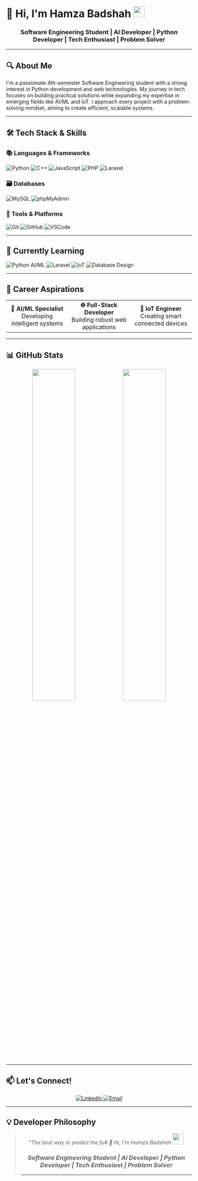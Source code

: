 # 🚀 Hi, I'm Hamza Badshah <img src="https://media.giphy.com/media/hvRJCLFzcasrR4ia7z/giphy.gif" width="30px">

<h3 align="center">
  <strong>Software Engineering Student</strong> | AI Developer | 
  <strong>Python Developer</strong> | 
  <strong>Tech Enthusiast</strong> | 
  <strong>Problem Solver</strong>
</h3>

---

## 🔍 About Me

  I'm a passionate 4th-semester Software Engineering student with a strong interest in Python development and web technologies. My journey in tech focuses on building practical solutions while expanding my expertise in emerging fields like AI/ML and IoT. I approach every project with a problem-solving mindset, aiming to create efficient, scalable systems.
</p>

---

## 🛠️ Tech Stack & Skills

### 📚 Languages & Frameworks
<p>
  <img src="https://img.shields.io/badge/Python-3776AB?style=for-the-badge&logo=python&logoColor=white" alt="Python"/>
  <img src="https://img.shields.io/badge/C++-00599C?style=for-the-badge&logo=c%2B%2B&logoColor=white" alt="C++"/>
  <img src="https://img.shields.io/badge/JavaScript-F7DF1E?style=for-the-badge&logo=javascript&logoColor=black" alt="JavaScript"/>
  <img src="https://img.shields.io/badge/PHP-777BB4?style=for-the-badge&logo=php&logoColor=white" alt="PHP"/>
  <img src="https://img.shields.io/badge/Laravel-FF2D20?style=for-the-badge&logo=laravel&logoColor=white" alt="Laravel"/>
</p>

### 🗃️ Databases
<p>
  <img src="https://img.shields.io/badge/MySQL-4479A1?style=for-the-badge&logo=mysql&logoColor=white" alt="MySQL"/>
  <img src="https://img.shields.io/badge/phpMyAdmin-6C78AF?style=for-the-badge&logo=phpmyadmin&logoColor=white" alt="phpMyAdmin"/>
</p>

### 🔧 Tools & Platforms
<p>
  <img src="https://img.shields.io/badge/Git-F05032?style=for-the-badge&logo=git&logoColor=white" alt="Git"/>
  <img src="https://img.shields.io/badge/GitHub-181717?style=for-the-badge&logo=github&logoColor=white" alt="GitHub"/>
  <img src="https://img.shields.io/badge/VSCode-007ACC?style=for-the-badge&logo=visual-studio-code&logoColor=white" alt="VSCode"/>
</p>

---

## 🌱 Currently Learning
<p>
  <img src="https://img.shields.io/badge/Python_AI/ML-FFD43B?style=flat&logo=python&logoColor=blue" alt="Python AI/ML"/>
  <img src="https://img.shields.io/badge/Laravel-FF2D20?style=flat&logo=laravel&logoColor=white" alt="Laravel"/>
  <img src="https://img.shields.io/badge/IoT-FF6F00?style=flat&logo=arduino&logoColor=white" alt="IoT"/>
  <img src="https://img.shields.io/badge/Database_Design-336791?style=flat&logo=mysql&logoColor=white" alt="Database Design"/>
</p>

---

## 🚀 Career Aspirations
<div align="center">
  <table>
    <tr>
      <td width="33%" align="center">
        <strong>🤖 AI/ML Specialist</strong><br/>
        Developing intelligent systems
      </td>
      <td width="33%" align="center">
        <strong>🌐 Full-Stack Developer</strong><br/>
        Building robust web applications
      </td>
      <td width="33%" align="center">
        <strong>🔌 IoT Engineer</strong><br/>
        Creating smart connected devices
      </td>
    </tr>
  </table>
</div>

---

## 📊 GitHub Stats
<p align="center">
  <img width="48%" src="https://github-readme-stats.vercel.app/api?username=hamzabadshah10&show_icons=true&theme=radical" />
  <img width="48%" src="https://github-readme-streak-stats.herokuapp.com/?user=yourusername&theme=radical" />
</p>

---

## 📫 Let's Connect!
<p align="center">
  <a href="https://www.linkedin.com/in/hamza-badshah-8aa304286">
    <img src="https://img.shields.io/badge/LinkedIn-0077B5?style=for-the-badge&logo=linkedin&logoColor=white" alt="LinkedIn"/>
  </a>
  <a href="mailto:hamzabadshah2592@gmail.com">
    <img src="https://img.shields.io/badge/Email-D14836?style=for-the-badge&logo=gmail&logoColor=white" alt="Email"/>
  </a>
</p>

---

## 💡 Developer Philosophy
<blockquote align="center">
  <i>"The best way to predict the fu# 🚀 Hi, I'm Hamza Badshah <img src="https://media.giphy.com/media/hvRJCLFzcasrR4ia7z/giphy.gif" width="30px">

<h3 align="center">
  <strong>Software Engineering Student</strong> | AI Developer | 
  <strong>Python Developer</strong> | 
  <strong>Tech Enthusiast</strong> | 
  <strong>Problem Solver</strong>
</h3>

---
